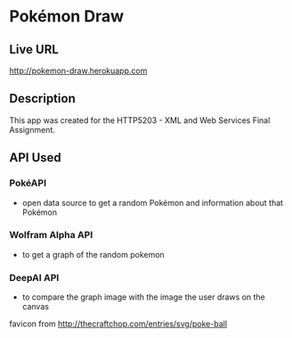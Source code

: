 ﻿# Pokémon Draw

## Live URL

http://pokemon-draw.herokuapp.com

## Description

This app was created for the HTTP5203 - XML and Web Services Final Assignment.

## API Used

### PokéAPI
- open data source to get a random Pokémon and information about that Pokémon

### Wolfram Alpha API
- to get a graph of the random pokemon

### DeepAI API
- to compare the graph image with the image the user draws on the canvas


favicon from http://thecraftchop.com/entries/svg/poke-ball
